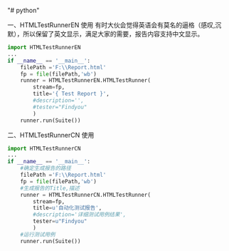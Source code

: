 "# python" 

一、HTMLTestRunnerEN 使用
有时大伙会觉得英语会有莫名的逼格（感叹,沉默），所以保留了英文显示，满足大家的需要，报告内容支持中文显示。
```python
import HTMLTestRunnerEN
...
if __name__ == '__main__':
    filePath ='F:\\Report.html'
    fp = file(filePath,'wb')
    runner = HTMLTestRunnerEN.HTMLTestRunner(
        stream=fp,
        title='{ Test Report }',
        #description='',
        #tester="Findyou"
        )
    runner.run(Suite())
```


二、HTMLTestRunnerCN 使用

```python
import HTMLTestRunnerCN
...
if __name__ == '__main__':
    #确定生成报告的路径
    filePath ='F:\\Report.html'
    fp = file(filePath,'wb')
    #生成报告的Title,描述
    runner = HTMLTestRunnerCN.HTMLTestRunner(
        stream=fp,
        title=u'自动化测试报告',
        #description='详细测试用例结果',
        tester=u"Findyou"
        )
    #运行测试用例
    runner.run(Suite())

```
